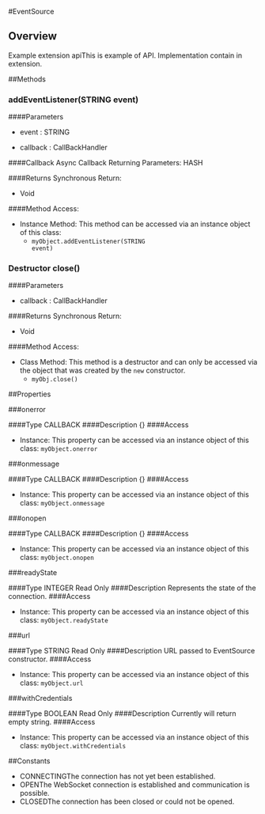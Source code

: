 #EventSource


## Overview
Example extension apiThis is example of API. Implementation contain in extension.


##Methods



### addEventListener(<span class="text-info">STRING</span> event)


####Parameters
<ul><li>event : <span class='text-info'>STRING</span><p> </p></li><li>callback : <span class='text-info'>CallBackHandler</span></li></ul>

####Callback
Async Callback Returning Parameters: <span class='text-info'>HASH</span></p><ul></ul>

####Returns
Synchronous Return:

* Void

####Method Access:

* Instance Method: This method can be accessed via an instance object of this class: 
	* <code>myObject.addEventListener(<span class="text-info">STRING</span> event)</code>

### <span class="label label-inverse"> Destructor</span> close()


####Parameters
<ul><li>callback : <span class='text-info'>CallBackHandler</span></li></ul>

####Returns
Synchronous Return:

* Void

####Method Access:

* Class Method: This method is a destructor and can only be accessed via the object that was created by the `new` constructor. 
	* <code>myObj.close()</code>


##Properties



###onerror

####Type
<span class='text-info'>CALLBACK</span> 
####Description
{}
####Access


* Instance: This property can be accessed via an instance object of this class: <code>myObject.onerror</code>

###onmessage

####Type
<span class='text-info'>CALLBACK</span> 
####Description
{}
####Access


* Instance: This property can be accessed via an instance object of this class: <code>myObject.onmessage</code>

###onopen

####Type
<span class='text-info'>CALLBACK</span> 
####Description
{}
####Access


* Instance: This property can be accessed via an instance object of this class: <code>myObject.onopen</code>

###readyState

####Type
<span class='text-info'>INTEGER</span> <span class='label'>Read Only</span>
####Description
Represents the state of the connection.
####Access


* Instance: This property can be accessed via an instance object of this class: <code>myObject.readyState</code>

###url

####Type
<span class='text-info'>STRING</span> <span class='label'>Read Only</span>
####Description
URL passed to EventSource constructor.
####Access


* Instance: This property can be accessed via an instance object of this class: <code>myObject.url</code>

###withCredentials

####Type
<span class='text-info'>BOOLEAN</span> <span class='label'>Read Only</span>
####Description
Currently will return empty string.
####Access


* Instance: This property can be accessed via an instance object of this class: <code>myObject.withCredentials</code>

##Constants


* CONNECTINGThe connection has not yet been established.
* OPENThe WebSocket connection is established and communication is possible.
* CLOSEDThe connection has been closed or could not be opened.